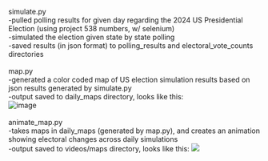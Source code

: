 simulate.py\
-pulled polling results for given day regarding the 2024 US Presidential Election (using project 538 numbers, w/ selenium)\
-simulated the election given state by state polling\
-saved results (in json format) to polling_results and electoral_vote_counts directories\
\
map.py\
-generated a color coded map of US election simulation results based on json results generated by simulate.py\
-output saved to daily_maps directory, looks like this:\
![image](https://github.com/user-attachments/assets/348c5426-8345-4248-b907-dcc5786bbf5e)\
\
animate_map.py\
-takes maps in daily_maps (generated by map.py), and creates an animation showing electoral changes across daily simulations\
-output saved to videos/maps directory, looks like this:
![](https://github.com/user-attachments/assets/254c6544-4e1b-4e46-a317-01f83fef0b18)






